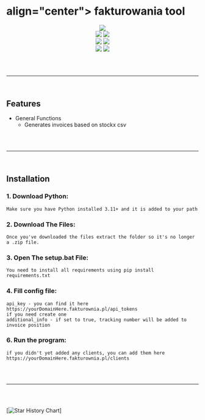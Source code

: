 <h1> align="center">
  fakturowania tool
</h1>

<div align="center">
  <img  src="https://cdn.discordapp.com/attachments/1162128087228625109/1162161932451721266/image.png" size="20">
  <br>
  <img  src="https://img.shields.io/github/languages/top/karolwelc/fakturownia-tool?color=6d00c1">
  <img  src="https://img.shields.io/github/stars/karolwelc/fakturownia-tool?color=6d00c1&logoColor=6d00c1">
  <br>
  <img  src="https://img.shields.io/github/commit-activity/w/karolwelc/fakturownia-tool?color=6d00c1">
  <img  src="https://img.shields.io/github/last-commit/karolwelc/fakturownia-tool?color=6d00c1&logoColor=6d00c1">
  <br>
  <img  src="https://img.shields.io/github/issues/Smug246/karolwelc/fakturownia-tool?color=6d00c1&logoColor=6d00c1">
  <img  src="https://img.shields.io/github/issues-closed/Smug246/karolwelc/fakturownia-tool?color=6d00c1&logoColor=6d00c1">
  <hr  style="border-radius: 2%; margin-top: 60px; margin-bottom: 60px;"  noshade=""  size="20"  width="100%">
</div>

## Features

- General Functions
    - Generates invoices based on stockx csv
 
<hr  style="border-radius: 2%; margin-top: 60px; margin-bottom: 60px;"  noshade=""  size="20"  width="100%">
  
## Installation

### 1. Download Python:

```
Make sure you have Python installed 3.11+ and it is added to your path
```
### 2. Download The Files:

```
Once you've downloaded the files extract the folder so it's no longer a .zip file.
```
### 3. Open The setup.bat File:

```
You need to install all requirements using pip install requirements.txt
```
### 4. Fill config file:

```
api_key - you can find it here https://yourDomainHere.fakturownia.pl/api_tokens
if you need create one
additional_info - if set to true, tracking number will be added to invoice position
```

### 6. Run the program:

```
if you didn't yet added any clients, you can add them here https://yourDomainHere.fakturownia.pl/clients
```

<hr  style="border-radius: 2%; margin-top: 60px; margin-bottom: 60px;"  noshade=""  size="20"  width="100%">
  
[![Star History Chart](https://api.star-history.com/svg?repos=karolwelc/fakturownia-tool&type=Date)]

